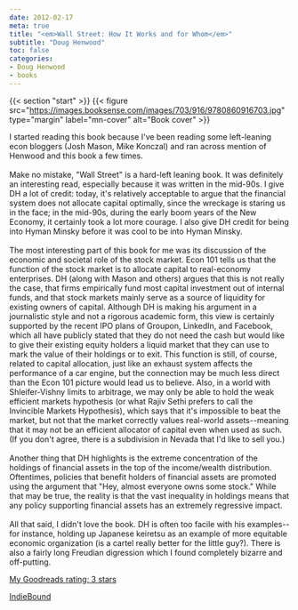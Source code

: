 ```yaml
---
date: 2012-02-17
meta: true
title: "<em>Wall Street: How It Works and for Whom</em>"
subtitle: "Doug Henwood"
toc: false
categories:
- Doug Henwood
- books
---
```


{{< section "start" >}}
{{< figure src="https://images.booksense.com/images/703/916/9780860916703.jpg" type="margin" label="mn-cover" alt="Book cover" >}}

I started reading this book because I've been reading some left-leaning econ bloggers (Josh Mason, Mike Konczal) and ran across mention of Henwood and this book a few times. <br /><br />Make no mistake, "Wall Street" is a hard-left leaning book. It was definitely an interesting read, especially because it was written in the mid-90s. I give DH a lot of credit: today, it's relatively acceptable to argue that the financial system does not allocate capital optimally, since the wreckage is staring us in the face; in the mid-90s, during the early boom years of the New Economy, it certainly took a lot more courage. I also give DH credit for being into Hyman Minsky before it was cool to be into Hyman Minsky.<br /><br />The most interesting part of this book for me was its discussion of the economic and societal role of the stock market. Econ 101 tells us that the function of the stock market is to allocate capital to real-economy enterprises. DH (along with Mason and others) argues that this is not really the case, that firms empirically fund most capital investment out of internal funds, and that stock markets mainly serve as a source of liquidity for existing owners of capital. Although DH is making his argument in a journalistic style and not a rigorous academic form, this view is certainly supported by the recent IPO plans of Groupon, LinkedIn, and Facebook, which all have publicly stated that they do not need the cash but would like to give their existing equity holders a liquid market that they can use to mark the value of their holdings or to exit. This function is still, of course, related to capital allocation, just like an exhaust system affects the performance of a car engine, but the connection may be much less direct than the Econ 101 picture would lead us to believe. Also, in a world with Shleifer-Vishny limits to arbitrage, we may only be able to hold the weak efficient markets hypothesis (or what Rajiv Sethi prefers to call the Invincible Markets Hypothesis), which says that it's impossible to beat the market, but not that the market correctly values real-world assets--meaning that it may not be an efficient allocator of capital even when used as such. (If you don't agree, there is a subdivision in Nevada that I'd like to sell you.)<br /><br />Another thing that DH highlights is the extreme concentration of the holdings of financial assets in the top of the income/wealth distribution. Oftentimes, policies that benefit holders of financial assets are promoted using the argument that "Hey, almost everyone owns some stock." While that may be true, the reality is that the vast inequality in holdings means that any policy supporting financial assets has an extremely regressive impact. <br /><br />All that said, I didn't love the book. DH is often too facile with his examples--for instance, holding up Japanese keiretsu as an example of more equitable economic organization (is a cartel really better for the little guy?). There is also a fairly long Freudian digression which I found completely bizarre and off-putting. 

[My Goodreads rating: 3 stars](https://www.goodreads.com/review/show/279687036)  

[IndieBound](https://www.indiebound.org/book/9780860916703)
